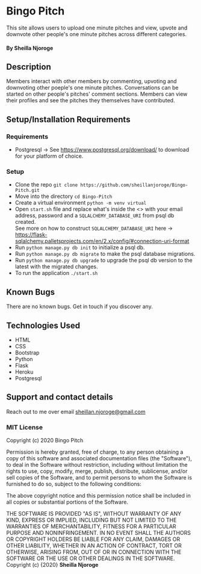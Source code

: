 # Bingo Pitch

This site allows users to upload one minute pitches and view, upvote and downvote other people's one minute pitches across different categories.

#### By **Sheilla Njoroge**

## Description

Members interact with other members by commenting, upvoting and downvoting other poeple's one minute pitches. Conversations can be started on other people's pitches' comment sections. 
Members can view their profiles and see the pitches they themselves have contributed. 

## Setup/Installation Requirements

### Requirements
* Postgresql -> See https://www.postgresql.org/download/ to download for your platform of choice.

### Setup
* Clone the repo `git clone https://github.com/sheillanjoroge/Bingo-Pitch.git`
* Move into the directory `cd Bingo-Pitch`
* Create a virtual environment `python -m venv virtual`
* Open `start.sh` file and replace what's inside the <> with your email address, password and a `SQLALCHEMY_DATABASE_URI` from psql db created.\
See more on how to construct `SQLALCHEMY_DATABASE_URI` here -> https://flask-sqlalchemy.palletsprojects.com/en/2.x/config/#connection-uri-format
* Run `python manage.py db init` to initialize a psql db.
* Run `python manage.py db migrate` to make the psql database migrations.
* Run `python manage.py db upgrade` to upgrade the psql db version to the latest with the migrated changes.
* To run the application `./start.sh`
## Known Bugs

There are no known bugs. Get in touch if you discover any.
## Technologies Used

* HTML
* CSS
* Bootstrap
* Python
* Flask
* Heroku
* Postgresql
## Support and contact details

Reach out to me over email sheillan.njoroge@gmail.com
### MIT License

Copyright (c) 2020 Bingo Pitch

Permission is hereby granted, free of charge, to any person obtaining a copy
of this software and associated documentation files (the "Software"), to deal
in the Software without restriction, including without limitation the rights
to use, copy, modify, merge, publish, distribute, sublicense, and/or sell
copies of the Software, and to permit persons to whom the Software is
furnished to do so, subject to the following conditions:

The above copyright notice and this permission notice shall be included in all
copies or substantial portions of the Software.

THE SOFTWARE IS PROVIDED "AS IS", WITHOUT WARRANTY OF ANY KIND, EXPRESS OR
IMPLIED, INCLUDING BUT NOT LIMITED TO THE WARRANTIES OF MERCHANTABILITY,
FITNESS FOR A PARTICULAR PURPOSE AND NONINFRINGEMENT. IN NO EVENT SHALL THE
AUTHORS OR COPYRIGHT HOLDERS BE LIABLE FOR ANY CLAIM, DAMAGES OR OTHER
LIABILITY, WHETHER IN AN ACTION OF CONTRACT, TORT OR OTHERWISE, ARISING FROM,
OUT OF OR IN CONNECTION WITH THE SOFTWARE OR THE USE OR OTHER DEALINGS IN THE
SOFTWARE.
Copyright (c) {2020} **Sheilla Njoroge**